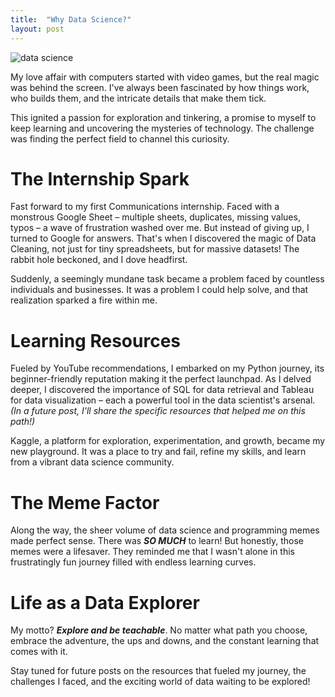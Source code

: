 ```yaml
---
title:  "Why Data Science?"
layout: post
---
```

![data science](https://i1.wp.com/phdcoding.com/wp-content/uploads/2020/04/what-is-data-science.jpg?fit=1920%2C1080&ssl=1)

My love affair with computers started with video games, but the real magic was behind the screen. I've always been fascinated by how things work, who builds them, and the intricate details that make them tick. 

This ignited a passion for exploration and tinkering, a promise to myself to keep learning and uncovering the mysteries of technology.  The challenge was finding the perfect field to channel this curiosity.

# The Internship Spark

Fast forward to my first Communications internship. Faced with a monstrous Google Sheet – multiple sheets, duplicates, missing values, typos –  a wave of frustration washed over me. But instead of giving up, I turned to Google for answers. That's when I discovered the magic of Data Cleaning, not just for tiny spreadsheets, but for massive datasets!  The rabbit hole beckoned, and I dove headfirst.

Suddenly, a seemingly mundane task became a problem faced by countless individuals and businesses. It was a problem I could help solve, and that realization sparked a fire within me.

# Learning Resources

Fueled by YouTube recommendations, I embarked on my Python journey, its beginner-friendly reputation making it the perfect launchpad.  As I delved deeper, I discovered the importance of SQL for data retrieval and Tableau for data visualization – each a powerful tool in the data scientist's arsenal.  *(In a future post, I'll share the specific resources that helped me on this path!)*

Kaggle, a platform for exploration, experimentation, and growth, became my new playground.  It was a place to try and fail, refine my skills, and learn from a vibrant data science community.

# The Meme Factor

Along the way, the sheer volume of data science and programming memes made perfect sense. There was ***SO MUCH*** to learn! But honestly, those memes were a lifesaver. They reminded me that I wasn't alone in this frustratingly fun journey filled with endless learning curves.

# Life as a Data Explorer

My motto? ***Explore and be teachable***. No matter what path you choose, embrace the adventure, the ups and downs, and the constant learning that comes with it.

Stay tuned for future posts on the resources that fueled my journey, the challenges I faced, and the exciting world of data waiting to be explored!
